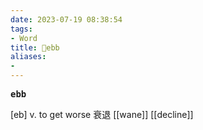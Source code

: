 ```yaml
---
date: 2023-07-19 08:38:54
tags: 
- Word
title: 📖ebb
aliases: 
- 
---
```


<pre><strong>ebb</strong></pre>
[eb]
v. to get worse 衰退
[[wane]]
[[decline]]